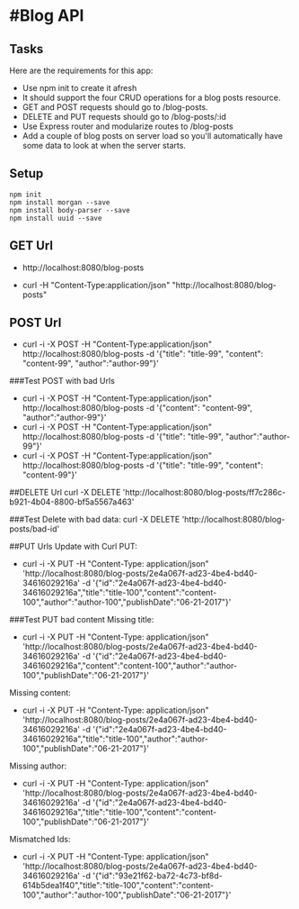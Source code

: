 #Blog API
========

## Tasks
Here are the requirements for this app:

* Use npm init to create it afresh
* It should support the four CRUD operations for a blog posts resource.
* GET and POST requests should go to /blog-posts.
* DELETE and PUT requests should go to /blog-posts/:id
* Use Express router and modularize routes to /blog-posts
* Add a couple of blog posts on server load so you'll automatically have some data to look at when the server starts.

## Setup
```
npm init
npm install morgan --save
npm install body-parser --save
npm install uuid --save
```


## GET Url
* http://localhost:8080/blog-posts

* curl -H "Content-Type:application/json" "http://localhost:8080/blog-posts" 



## POST Url
* curl -i -X POST -H "Content-Type:application/json" http://localhost:8080/blog-posts -d '{"title": "title-99", "content": "content-99", "author":"author-99"}'

###Test POST with bad Urls
* curl -i -X POST -H "Content-Type:application/json" http://localhost:8080/blog-posts -d '{"content": "content-99", "author":"author-99"}'
* curl -i -X POST -H "Content-Type:application/json" http://localhost:8080/blog-posts -d '{"title": "title-99", "author":"author-99"}'
* curl -i -X POST -H "Content-Type:application/json" http://localhost:8080/blog-posts -d '{"title": "title-99", "content": "content-99"}'

##DELETE Url
curl -X DELETE 'http://localhost:8080/blog-posts/ff7c286c-b921-4b04-8800-bf5a5567a463'

###Test Delete with bad data:
curl -X DELETE 'http://localhost:8080/blog-posts/bad-id'

##PUT Urls
Update with Curl PUT:

* curl -i -X PUT -H "Content-Type: application/json" 'http://localhost:8080/blog-posts/2e4a067f-ad23-4be4-bd40-34616029216a' -d '{"id":"2e4a067f-ad23-4be4-bd40-34616029216a","title":"title-100","content":"content-100","author":"author-100","publishDate":"06-21-2017"}' 

###Test PUT bad content
Missing title:

* curl -i -X PUT -H "Content-Type: application/json" 'http://localhost:8080/blog-posts/2e4a067f-ad23-4be4-bd40-34616029216a' -d '{"id":"2e4a067f-ad23-4be4-bd40-34616029216a","content":"content-100","author":"author-100","publishDate":"06-21-2017"}'

Missing content:

* curl -i -X PUT -H "Content-Type: application/json" 'http://localhost:8080/blog-posts/2e4a067f-ad23-4be4-bd40-34616029216a' -d '{"id":"2e4a067f-ad23-4be4-bd40-34616029216a","title":"title-100","author":"author-100","publishDate":"06-21-2017"}'

Missing author:

* curl -i -X PUT -H "Content-Type: application/json" 'http://localhost:8080/blog-posts/2e4a067f-ad23-4be4-bd40-34616029216a' -d '{"id":"2e4a067f-ad23-4be4-bd40-34616029216a","title":"title-100","content":"content-100","publishDate":"06-21-2017"}'

Mismatched Ids:

* curl -i -X PUT -H "Content-Type: application/json" 'http://localhost:8080/blog-posts/2e4a067f-ad23-4be4-bd40-34616029216a' -d '{"id":"93e21f62-ba72-4c73-bf8d-614b5dea1f40","title":"title-100","content":"content-100","author":"author-100","publishDate":"06-21-2017"}' 


